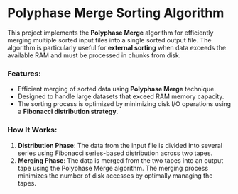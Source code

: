 # Polyphase Merge Sorting Algorithm

This project implements the **Polyphase Merge** algorithm for efficiently merging multiple sorted input files into a single sorted output file. The algorithm is particularly useful for **external sorting** when data exceeds the available RAM and must be processed in chunks from disk.

### Features:
- Efficient merging of sorted data using **Polyphase Merge** technique.
- Designed to handle large datasets that exceed RAM memory capacity.
- The sorting process is optimized by minimizing disk I/O operations using a **Fibonacci distribution strategy**.

### How It Works:

1. **Distribution Phase**: The data from the input file is divided into several series using Fibonacci series-based distribution across two tapes.
2. **Merging Phase**: The data is merged from the two tapes into an output tape using the Polyphase Merge algorithm. The merging process minimizes the number of disk accesses by optimally managing the tapes.
